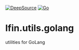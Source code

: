 [![DeepSource](https://deepsource.io/gh/lfin-open/lfin.utils.golang.svg/?label=active+issues&show_trend=true&token=X_N6yHamPQT9n3u955Ey4KPY)](https://deepsource.io/gh/lfin-open/lfin.utils.golang/?ref=repository-badge)
 [![Go](https://github.com/lfin-open/lfin.utils.golang/actions/workflows/go_test_report_deepsource.yml/badge.svg)](https://github.com/lfin-open/lfin.utils.golang/actions/workflows/go_test_report_deepsource.yml)

# lfin.utils.golang
utilities for GoLang
